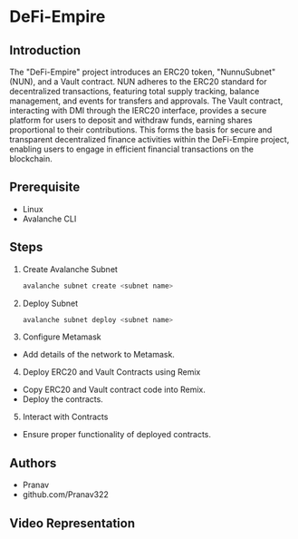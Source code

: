 # DeFi-Empire

## Introduction

The "DeFi-Empire" project introduces an ERC20 token, "NunnuSubnet" (NUN), and a Vault contract. NUN adheres to the ERC20 standard for decentralized transactions, featuring total supply tracking, balance management, and events for transfers and approvals. The Vault contract, interacting with DMI through the IERC20 interface, provides a secure platform for users to deposit and withdraw funds, earning shares proportional to their contributions. This forms the basis for secure and transparent decentralized finance activities within the DeFi-Empire project, enabling users to engage in efficient financial transactions on the blockchain.

## Prerequisite

- Linux
- Avalanche CLI

## Steps

1. Create Avalanche Subnet
   ```bash
   avalanche subnet create <subnet name>
   ```
2. Deploy Subnet
   ```bash
   avalanche subnet deploy <subnet name>
   ```
3. Configure Metamask

- Add details of the network to Metamask.

4. Deploy ERC20 and Vault Contracts using Remix

- Copy ERC20 and Vault contract code into Remix.
- Deploy the contracts.

5. Interact with Contracts

- Ensure proper functionality of deployed contracts.

## Authors

- Pranav
- github.com/Pranav322

## Video Representation
